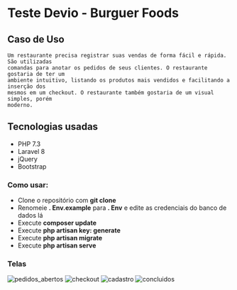 # Teste Devio - Burguer Foods

## Caso de Uso

    Um restaurante precisa registrar suas vendas de forma fácil e rápida. São utilizadas
    comandas para anotar os pedidos de seus clientes. O restaurante gostaria de ter um
    ambiente intuitivo, listando os produtos mais vendidos e facilitando a inserção dos
    mesmos em um checkout. O restaurante também gostaria de um visual simples, porém
    moderno.

## Tecnologias usadas
- PHP 7.3
- Laravel 8
- jQuery
- Bootstrap

### Como usar:

- Clone o repositório com __git clone__
- Renomeie __. Env.example__ para __. Env__ e edite as credenciais do banco de dados lá
- Execute __composer update__
- Execute __php artisan key: generate__
- Execute __php artisan migrate__
- Execute __php artisan serve__

### Telas

![pedidos_abertos](https://user-images.githubusercontent.com/59016759/140598070-dcc39a28-ed9b-4d96-8538-a97413e2504b.PNG)
![checkout](https://user-images.githubusercontent.com/59016759/140598057-b9d1491a-a1c3-43e6-972d-9eb434fa8b16.PNG)
![cadastro](https://user-images.githubusercontent.com/59016759/140598064-7eda14e9-898c-488e-86aa-98877f15751d.PNG)
![concluidos](https://user-images.githubusercontent.com/59016759/140598078-d5a299a1-e82e-4d7f-95fd-97825c5e6448.PNG)
